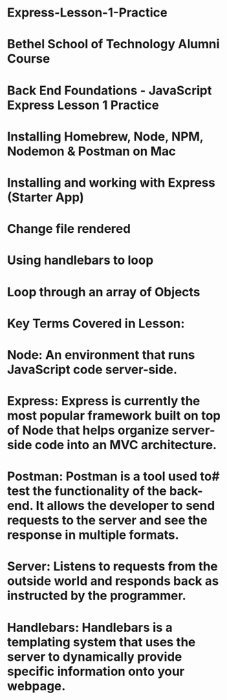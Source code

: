 # Express-Lesson-1-Practice

# Bethel School of Technology Alumni Course

# Back End Foundations - JavaScript Express Lesson 1 Practice

# Installing Homebrew, Node, NPM, Nodemon & Postman on Mac
# Installing and working with Express (Starter App)
  # Change file rendered
  # Using handlebars to loop
  # Loop through an array of Objects
  
  

# Key Terms Covered in Lesson:

# Node: An environment that runs JavaScript code server-side.
# Express:	Express is currently the most popular framework built on top of Node that helps organize server-side code into an MVC architecture.
# Postman:	Postman is a tool used to# test the functionality of the back-end. It allows the developer to send requests to the server and see the response in multiple formats.
# Server:	Listens to requests from the outside world and responds back as instructed by the programmer.
# Handlebars:	Handlebars is a templating system that uses the server to dynamically provide specific information onto your webpage.
